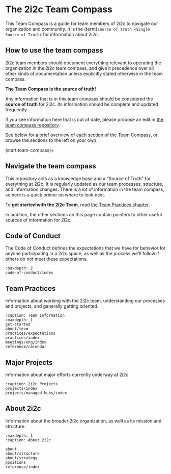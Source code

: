# The 2i2c Team Compass

This Team Compass is a guide for team members of 2i2c to navigate our organization and community.
It is the {term}`source of truth <Single Source of Truth>` for information about 2i2c.

## How to use the team compass

2i2c team members should document everything relevant to operating the organization in the 2i2c team compass, and give it precedence over all other kinds of documentation unless explicitly stated otherwise in the team compass.

**The Team Compass is the source of truth!**

Any information that is in this team compass should be considered the **source of truth** for 2i2c. Its information should be complete and updated frequently.

If you see information here that is out of date, please propose an edit in [the team compass repository](https://github.com/2i2c-org/team-compass).

See below for a brief overview of each section of the Team Compass, or browse the sections to the left on your own.

(start:team-compass)=
## Navigate the team compass

This repository acts as a knowledge base and a "Source of Truth" for everything at 2i2c.
It is regularly updated as our team processes, structure, and information changes.
There is a *lot* of information in the team compass, so here is a quick primer on where to look next.

To **get started with the 2i2c Team**, read [the Team Practices chapter](practices/index.md).

In addition, the other sections on this page contain pointers to other useful sources of information for 2i2c.

## Code of Conduct

The Code of Conduct defines the expectations that we have for behavior for anyone participating in a 2i2c space, as well as the process we'll follow if others do not meet these expectations.

```{toctree}
:maxdepth: 2
code-of-conduct/index
```

## Team Practices

Information about working with the 2i2c team, understanding our processes and projects, and generally getting oriented.

```{toctree}
:caption: Team Information
:maxdepth: 1
get-started
about/team
practices/expectations
practices/index
meetings/eng/index
reference/calendar
```

## Major Projects

Information about major efforts currently underway at 2i2c.

```{toctree}
:caption: 2i2c Projects
projects/index
projects/managed-hubs/index
```

## About 2i2c

Information about the broader 2i2c organization, as well as its mission and structure.

```{toctree}
:maxdepth: 1
:caption: About 2i2c

about
about/structure
about/strategy
positions
reference/index
```
